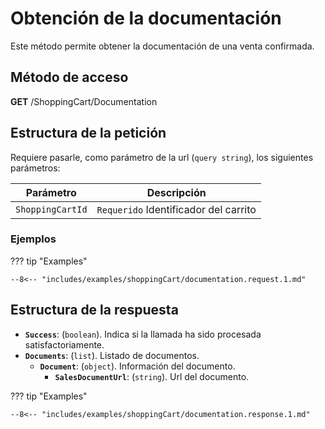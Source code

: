# Obtención de la documentación

Este método permite obtener la documentación de una venta confirmada.

## Método de acceso

**GET** /ShoppingCart/Documentation

## Estructura de la petición

Requiere pasarle, como parámetro de la url (`query string`), los siguientes parámetros:

| Parámetro | Descripción |
| --- | --- |
|``ShoppingCartId`` | ``Requerido`` Identificador del carrito |


### Ejemplos

??? tip "Examples"

    --8<-- "includes/examples/shoppingCart/documentation.request.1.md"

## Estructura de la respuesta

- **`Success`**: (``boolean``). Indica si la llamada ha sido procesada satisfactoriamente.
- **`Documents`**: (``list``). Listado de documentos.
    - **`Document`**: (``object``). Información del documento.
        - **`SalesDocumentUrl`**: (``string``). Url del documento.

??? tip "Examples"

    --8<-- "includes/examples/shoppingCart/documentation.response.1.md"
